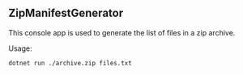 ZipManifestGenerator
---------

This console app is used to generate the list of files in a zip archive.

Usage:
```
dotnet run ./archive.zip files.txt
```
